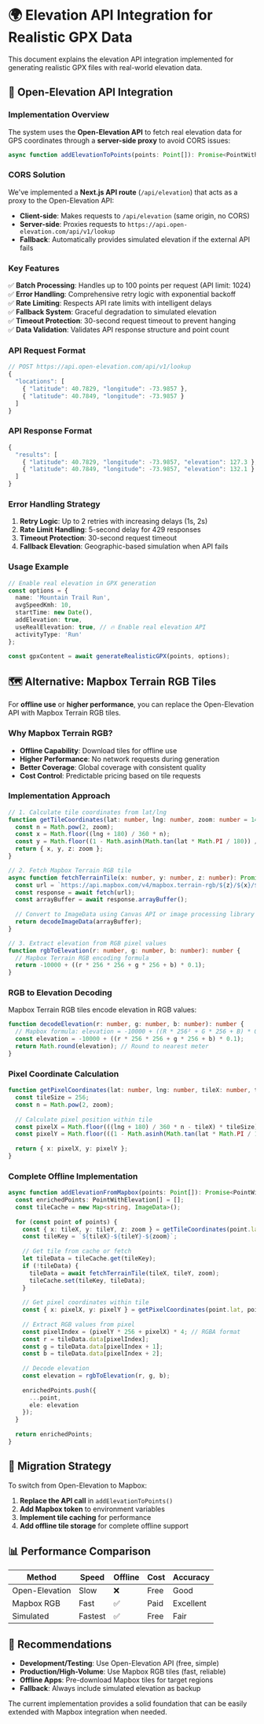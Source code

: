# 🌍 Elevation API Integration for Realistic GPX Data

This document explains the elevation API integration implemented for generating realistic GPX files with real-world elevation data.

## 📡 **Open-Elevation API Integration**

### **Implementation Overview**

The system uses the **Open-Elevation API** to fetch real elevation data for GPS coordinates through a **server-side proxy** to avoid CORS issues:

```typescript
async function addElevationToPoints(points: Point[]): Promise<PointWithElevation[]>
```

### **CORS Solution**

We've implemented a **Next.js API route** (`/api/elevation`) that acts as a proxy to the Open-Elevation API:
- **Client-side**: Makes requests to `/api/elevation` (same origin, no CORS)
- **Server-side**: Proxies requests to `https://api.open-elevation.com/api/v1/lookup`
- **Fallback**: Automatically provides simulated elevation if the external API fails

### **Key Features**

✅ **Batch Processing**: Handles up to 100 points per request (API limit: 1024)  
✅ **Error Handling**: Comprehensive retry logic with exponential backoff  
✅ **Rate Limiting**: Respects API rate limits with intelligent delays  
✅ **Fallback System**: Graceful degradation to simulated elevation  
✅ **Timeout Protection**: 30-second request timeout to prevent hanging  
✅ **Data Validation**: Validates API response structure and point count  

### **API Request Format**

```typescript
// POST https://api.open-elevation.com/api/v1/lookup
{
  "locations": [
    { "latitude": 40.7829, "longitude": -73.9857 },
    { "latitude": 40.7849, "longitude": -73.9857 }
  ]
}
```

### **API Response Format**

```typescript
{
  "results": [
    { "latitude": 40.7829, "longitude": -73.9857, "elevation": 127.3 },
    { "latitude": 40.7849, "longitude": -73.9857, "elevation": 132.1 }
  ]
}
```

### **Error Handling Strategy**

1. **Retry Logic**: Up to 2 retries with increasing delays (1s, 2s)
2. **Rate Limit Handling**: 5-second delay for 429 responses
3. **Timeout Protection**: 30-second request timeout
4. **Fallback Elevation**: Geographic-based simulation when API fails

### **Usage Example**

```typescript
// Enable real elevation in GPX generation
const options = {
  name: 'Mountain Trail Run',
  avgSpeedKmh: 10,
  startTime: new Date(),
  addElevation: true,
  useRealElevation: true, // 🔥 Enable real elevation API
  activityType: 'Run'
};

const gpxContent = await generateRealisticGPX(points, options);
```

## 🗺️ **Alternative: Mapbox Terrain RGB Tiles**

For **offline use** or **higher performance**, you can replace the Open-Elevation API with Mapbox Terrain RGB tiles.

### **Why Mapbox Terrain RGB?**

- **Offline Capability**: Download tiles for offline use
- **Higher Performance**: No network requests during generation
- **Better Coverage**: Global coverage with consistent quality
- **Cost Control**: Predictable pricing based on tile requests

### **Implementation Approach**

```typescript
// 1. Calculate tile coordinates from lat/lng
function getTileCoordinates(lat: number, lng: number, zoom: number = 14) {
  const n = Math.pow(2, zoom);
  const x = Math.floor((lng + 180) / 360 * n);
  const y = Math.floor((1 - Math.asinh(Math.tan(lat * Math.PI / 180)) / Math.PI) / 2 * n);
  return { x, y, z: zoom };
}

// 2. Fetch Mapbox Terrain RGB tile
async function fetchTerrainTile(x: number, y: number, z: number): Promise<ImageData> {
  const url = `https://api.mapbox.com/v4/mapbox.terrain-rgb/${z}/${x}/${y}.pngraw?access_token=${MAPBOX_TOKEN}`;
  const response = await fetch(url);
  const arrayBuffer = await response.arrayBuffer();
  
  // Convert to ImageData using Canvas API or image processing library
  return decodeImageData(arrayBuffer);
}

// 3. Extract elevation from RGB pixel values
function rgbToElevation(r: number, g: number, b: number): number {
  // Mapbox Terrain RGB encoding formula
  return -10000 + ((r * 256 * 256 + g * 256 + b) * 0.1);
}
```

### **RGB to Elevation Decoding**

Mapbox Terrain RGB tiles encode elevation in RGB values:

```typescript
function decodeElevation(r: number, g: number, b: number): number {
  // Mapbox formula: elevation = -10000 + ((R * 256² + G * 256 + B) * 0.1)
  const elevation = -10000 + ((r * 256 * 256 + g * 256 + b) * 0.1);
  return Math.round(elevation); // Round to nearest meter
}
```

### **Pixel Coordinate Calculation**

```typescript
function getPixelCoordinates(lat: number, lng: number, tileX: number, tileY: number, zoom: number) {
  const tileSize = 256;
  const n = Math.pow(2, zoom);
  
  // Calculate pixel position within tile
  const pixelX = Math.floor(((lng + 180) / 360 * n - tileX) * tileSize);
  const pixelY = Math.floor(((1 - Math.asinh(Math.tan(lat * Math.PI / 180)) / Math.PI) / 2 * n - tileY) * tileSize);
  
  return { x: pixelX, y: pixelY };
}
```

### **Complete Offline Implementation**

```typescript
async function addElevationFromMapbox(points: Point[]): Promise<PointWithElevation[]> {
  const enrichedPoints: PointWithElevation[] = [];
  const tileCache = new Map<string, ImageData>();
  
  for (const point of points) {
    const { x: tileX, y: tileY, z: zoom } = getTileCoordinates(point.lat, point.lng);
    const tileKey = `${tileX}-${tileY}-${zoom}`;
    
    // Get tile from cache or fetch
    let tileData = tileCache.get(tileKey);
    if (!tileData) {
      tileData = await fetchTerrainTile(tileX, tileY, zoom);
      tileCache.set(tileKey, tileData);
    }
    
    // Get pixel coordinates within tile
    const { x: pixelX, y: pixelY } = getPixelCoordinates(point.lat, point.lng, tileX, tileY, zoom);
    
    // Extract RGB values from pixel
    const pixelIndex = (pixelY * 256 + pixelX) * 4; // RGBA format
    const r = tileData.data[pixelIndex];
    const g = tileData.data[pixelIndex + 1];
    const b = tileData.data[pixelIndex + 2];
    
    // Decode elevation
    const elevation = rgbToElevation(r, g, b);
    
    enrichedPoints.push({
      ...point,
      ele: elevation
    });
  }
  
  return enrichedPoints;
}
```

## 🔄 **Migration Strategy**

To switch from Open-Elevation to Mapbox:

1. **Replace the API call** in `addElevationToPoints()`
2. **Add Mapbox token** to environment variables
3. **Implement tile caching** for performance
4. **Add offline tile storage** for complete offline support

## 📊 **Performance Comparison**

| Method | Speed | Offline | Cost | Accuracy |
|--------|-------|---------|------|----------|
| Open-Elevation | Slow | ❌ | Free | Good |
| Mapbox RGB | Fast | ✅ | Paid | Excellent |
| Simulated | Fastest | ✅ | Free | Fair |

## 🎯 **Recommendations**

- **Development/Testing**: Use Open-Elevation API (free, simple)
- **Production/High-Volume**: Use Mapbox RGB tiles (fast, reliable)
- **Offline Apps**: Pre-download Mapbox tiles for target regions
- **Fallback**: Always include simulated elevation as backup

The current implementation provides a solid foundation that can be easily extended with Mapbox integration when needed.
